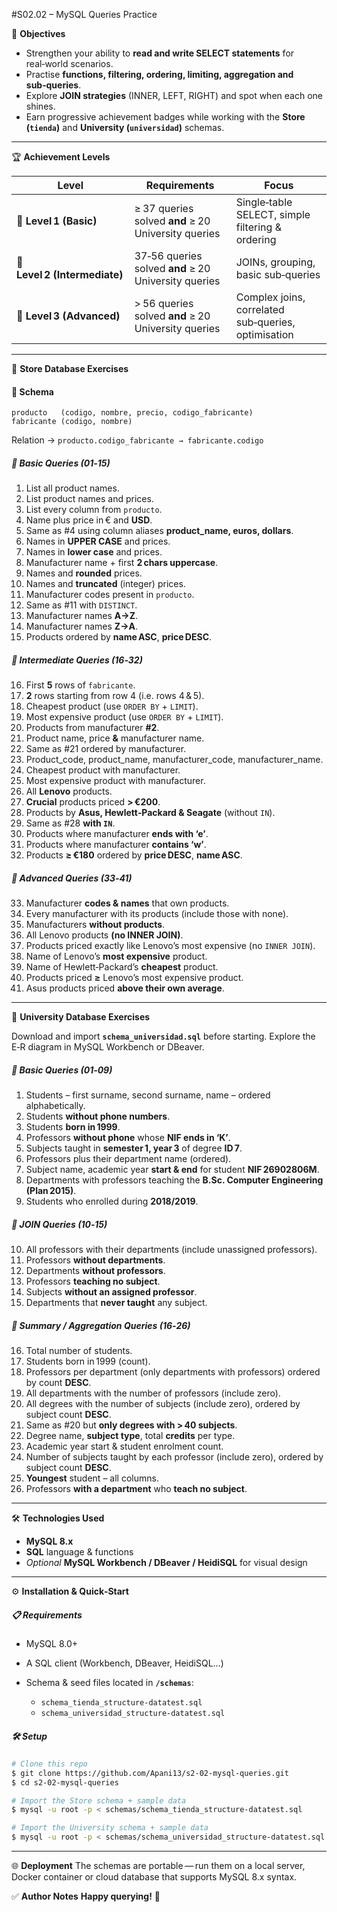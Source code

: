 #S02.02 – MySQL Queries Practice

🎯 **Objectives**

* Strengthen your ability to **read and write SELECT statements** for real‑world scenarios.
* Practise **functions, filtering, ordering, limiting, aggregation and sub‑queries**.
* Explore **JOIN strategies** (INNER, LEFT, RIGHT) and spot when each one shines.
* Earn progressive achievement badges while working with the **Store (`tienda`)** and **University (`universidad`)** schemas.

---

🏆 **Achievement Levels**

| Level                         | Requirements                                         | Focus                                               |
| ----------------------------- | ---------------------------------------------------- | --------------------------------------------------- |
| 🥉 **Level 1 (Basic)**        | ≥ 37 queries solved **and** ≥ 20 University queries  | Single‑table SELECT, simple filtering & ordering    |
| 🥈 **Level 2 (Intermediate)** | 37‑56 queries solved **and** ≥ 20 University queries | JOINs, grouping, basic sub‑queries                  |
| 🥇 **Level 3 (Advanced)**     | > 56 queries solved **and** ≥ 20 University queries  | Complex joins, correlated sub‑queries, optimisation |

---

🔹 **Store Database Exercises**

#### 📌 Schema

```
producto   (codigo, nombre, precio, codigo_fabricante)
fabricante (codigo, nombre)
```

Relation → `producto.codigo_fabricante → fabricante.codigo`

##### 📘 Basic Queries (01‑15)

1. List all product names.
2. List product names and prices.
3. List every column from `producto`.
4. Name plus price in € and **USD**.
5. Same as #4 using column aliases **product\_name, euros, dollars**.
6. Names in **UPPER CASE** and prices.
7. Names in **lower case** and prices.
8. Manufacturer name + first **2 chars uppercase**.
9. Names and **rounded** prices.
10. Names and **truncated** (integer) prices.
11. Manufacturer codes present in `producto`.
12. Same as #11 with `DISTINCT`.
13. Manufacturer names **A→Z**.
14. Manufacturer names **Z→A**.
15. Products ordered by **name ASC**, **price DESC**.

##### 📘 Intermediate Queries (16‑32)

16. First **5** rows of `fabricante`.
17. **2** rows starting from row 4 (i.e. rows 4 & 5).
18. Cheapest product (use `ORDER BY` + `LIMIT`).
19. Most expensive product (use `ORDER BY` + `LIMIT`).
20. Products from manufacturer **#2**.
21. Product name, price **&** manufacturer name.
22. Same as #21 ordered by manufacturer.
23. Product\_code, product\_name, manufacturer\_code, manufacturer\_name.
24. Cheapest product with manufacturer.
25. Most expensive product with manufacturer.
26. All **Lenovo** products.
27. **Crucial** products priced **> €200**.
28. Products by **Asus, Hewlett‑Packard & Seagate** (without `IN`).
29. Same as #28 **with `IN`**.
30. Products where manufacturer **ends with ‘e’**.
31. Products where manufacturer **contains ‘w’**.
32. Products **≥ €180** ordered by **price DESC**, **name ASC**.

##### 📘 Advanced Queries (33‑41)

33. Manufacturer **codes & names** that own products.
34. Every manufacturer with its products (include those with none).
35. Manufacturers **without products**.
36. All Lenovo products **(no INNER JOIN)**.
37. Products priced exactly like Lenovo’s most expensive (no `INNER JOIN`).
38. Name of Lenovo’s **most expensive** product.
39. Name of Hewlett‑Packard’s **cheapest** product.
40. Products priced **≥** Lenovo’s most expensive product.
41. Asus products priced **above their own average**.

---

🔹 **University Database Exercises**

Download and import **`schema_universidad.sql`** before starting. Explore the E‑R diagram in MySQL Workbench or DBeaver.

##### 📘 Basic Queries (01‑09)

1. Students – first surname, second surname, name – ordered alphabetically.
2. Students **without phone numbers**.
3. Students **born in 1999**.
4. Professors **without phone** whose **NIF ends in ‘K’**.
5. Subjects taught in **semester 1, year 3** of degree **ID 7**.
6. Professors plus their department name (ordered).
7. Subject name, academic year **start & end** for student **NIF 26902806M**.
8. Departments with professors teaching the **B.Sc. Computer Engineering (Plan 2015)**.
9. Students who enrolled during **2018/2019**.

##### 📘 JOIN Queries (10‑15)

10. All professors with their departments (include unassigned professors).
11. Professors **without departments**.
12. Departments **without professors**.
13. Professors **teaching no subject**.
14. Subjects **without an assigned professor**.
15. Departments that **never taught** any subject.

##### 📘 Summary / Aggregation Queries (16‑26)

16. Total number of students.
17. Students born in 1999 (count).
18. Professors per department (only departments with professors) ordered by count **DESC**.
19. All departments with the number of professors (include zero).
20. All degrees with the number of subjects (include zero), ordered by subject count **DESC**.
21. Same as #20 but **only degrees with > 40 subjects**.
22. Degree name, **subject type**, total **credits** per type.
23. Academic year start & student enrolment count.
24. Number of subjects taught by each professor (include zero), ordered by subject count **DESC**.
25. **Youngest** student – all columns.
26. Professors **with a department** who **teach no subject**.

---

🛠️ **Technologies Used**

* **MySQL 8.x**
* **SQL** language & functions
* *Optional* **MySQL Workbench / DBeaver / HeidiSQL** for visual design

---

⚙️ **Installation & Quick‑Start**

##### 📋 Requirements

* MySQL 8.0+
* A SQL client (Workbench, DBeaver, HeidiSQL…)
* Schema & seed files located in **`/schemas`**:

  * `schema_tienda_structure‑datatest.sql`
  * `schema_universidad_structure‑datatest.sql`

##### 🛠️ Setup

```bash
# Clone this repo
$ git clone https://github.com/Apani13/s2-02-mysql-queries.git
$ cd s2‑02‑mysql‑queries

# Import the Store schema + sample data
$ mysql -u root -p < schemas/schema_tienda_structure-datatest.sql

# Import the University schema + sample data
$ mysql -u root -p < schemas/schema_universidad_structure-datatest.sql
```

---

🌐 **Deployment**
The schemas are portable — run them on a local server, Docker container or cloud database that supports MySQL 8.x syntax.


✅ **Author Notes**
**Happy querying!** 🚀
